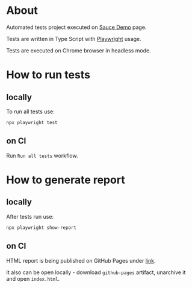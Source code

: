# About

Automated tests project executed on [Sauce Demo](https://www.saucedemo.com/) page.

Tests are written in Type Script with [Playwright](https://playwright.dev/) usage.

Tests are executed on Chrome browser in headless mode.

# How to run tests

## locally

To run all tests use:

```
npx playwright test
```

## on CI

Run `Run all tests` workflow.

# How to generate report

## locally

After tests run use:

```
npx playwright show-report
```

## on CI

HTML report is being published on GitHub Pages under [link](https://mariuszskomra.github.io/sauce-demo-playwright/).

It also can be open locally - download `github-pages` artifact, unarchive it and open `index.html`.
